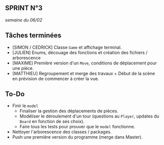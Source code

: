 SPRINT N°3
--------------------------
_semaine du 06/02_


## Tâches terminées

- [SIMON / CEDRICK] 
    Classe `Game` et affichage terminal.
- [JULIEN]
    Enums, découage des fonctions et création des fichiers / arborescence
- [MAXIME]
    Première version d'un `Move`, conditions de déplacement pour une pièce.
- [MATTHIEU]
    Regroupement et merge des travaux + Début de la scène en prévision de commencer à créer la vue.

## To-Do

- Finir le `model`
    - Finaliser la gestion des déplacements de pièces.
    - Modéliser le déroulement d'un tour (questions au `Player`, updates du `Board` en fonction de ses choix).
    - Faire tous les tests pour prouver que le `model` fonctionne.
- Nettoyer l'arborescence des classes / packages.
- Push une première version du programme (merge dans Master).